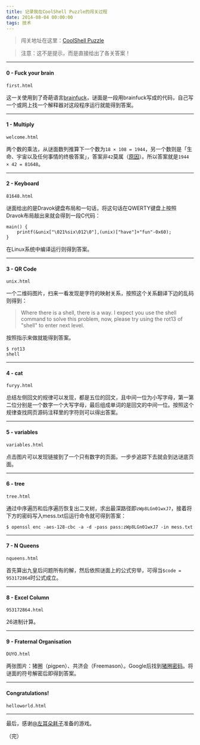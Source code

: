```yaml
---
title: 记录我在CoolShell Puzzle的闯关过程
date: 2014-08-04 00:00:00
tags: 技术
---
```



> 闯关地址在这里：[CoolShell Puzzle](http://fun.coolshell.cn/)

> 注意：这不是提示，而是直接给出了各关答案！

---

#### 0 - Fuck your brain

`first.html`

这一关使用到了奇葩语言[brainfuck](https://zh.wikipedia.org/zh/Brainfuck)，谜面是一段用brainfuck写成的代码，自己写一个或网上找一个解释器对这段程序运行就能得到答案。
<!--more-->

---

#### 1 - Multiply

`welcome.html`

两个数的乘法，从谜面数列推算下一个数为`18 × 108 = 1944`，另一个数则是「生命、宇宙以及任何事情的终极答案」，答案非`42`莫属（[原因](https://zh.wikipedia.org/wiki/42)）。所以答案就是`1944 × 42 = 81648`。

---

#### 2 - Keyboard

`81648.html`

谜面给出的是Dravok键盘布局和一句话，将这句话在QWERTY键盘上按照Dravok布局敲出来就会得到一段C代码：

```
main() {
    printf(&unix["\021%six\012\0"],(unix)["have"]+"fun"-0x60);
}

```

在Linux系统中编译运行则得到答案。

---

#### 3 - QR Code

`unix.html`

一个二维码图片，扫来一看发现是字符的映射关系，按照这个关系翻译下边的乱码则得到：

> Where there is a shell, there is a way. I expect you use the shell command to solve this problem, now, please try using the rot13 of "shell" to enter next level.

按照指示来做就能得到答案。

```
$ rot13
shell
```

---

#### 4 - cat

`furyy.html`

总结左侧回文的规律可以发现，都是五位的回文，且中间一位为小写字母，第一第二位分别是一个数字一个大写字母，最后组成单词的是回文的中间一位。按照这个规律查找网页源码注释里的字符则可以得出答案。

---

#### 5 - variables

`variables.html`

点击图片可以发现链接到了一个只有数字的页面。一步步追踪下去就会到达谜底页面。

---

#### 6 - tree

`tree.html`

通过中序遍历和后序遍历恢复出二叉树，求出最深路径即`zWp8LGn01wxJ7`，接着将下方的密码写入mess.txt后运行命令就可得到答案：

```
$ openssl enc -aes-128-cbc -a -d -pass pass:zWp8LGn01wxJ7 -in mess.txt
```

---

#### 7 - N Queens

`nqueens.html`

首先算出九皇后问题所有的解，然后依照谜面上的公式穷举，可得当`$code = 953172864`时公式成立。

---

#### 8 - Excel Column

`953172864.html`

26进制计算。

---

#### 9 - Fraternal Organisation

`DUYO.html`

两张图片：猪圈（pigpen）、共济会（Freemason）。Google后找到[猪圈密码](https://zh.wikipedia.org/wiki/%E8%B1%AC%E5%9C%88%E5%AF%86%E7%A2%BC)。将谜面的符号解密后即得到答案。

---

#### Congratulations!

`helloworld.html`

---
最后，感谢[@左耳朵耗子](http://weibo.com/haoel)准备的游戏。

（完）
